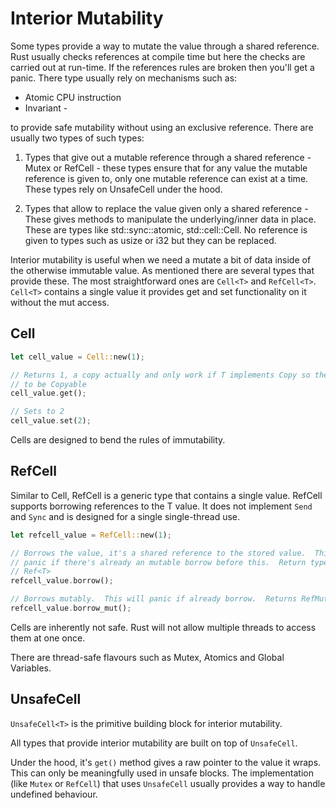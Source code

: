 # Interior Mutability

Some types provide a way to mutate the value through a shared reference. Rust
usually checks references at compile time but here the checks are carried out at
run-time. If the references rules are broken then you'll get a panic. There type
usually rely on mechanisms such as:

- Atomic CPU instruction
- Invariant -  

to provide safe mutability without using an exclusive reference. There are
usually two types of such types:

1. Types that give out a mutable reference through a shared reference - Mutex or
RefCell - these types ensure that for any value the mutable reference is given
to, only one mutable reference can exist at a time. These types rely on
UnsafeCell under the hood.  

2. Types that allow to replace the value given only
a shared reference - These gives methods to manipulate the underlying/inner data
in place. These are types like std::sync::atomic, std::cell::Cell. No reference
is given to types such as usize or i32 but they can be replaced.

Interior mutability is useful when we need a mutate a bit of data inside of the
otherwise immutable value. As mentioned there are several types that provide
these. The most straightforward ones are `Cell<T>` and `RefCell<T>`. `Cell<T>`
contains a single value it provides get and set functionality on it without the
mut access.

## Cell<T>

```rs
let cell_value = Cell::new(1);

// Returns 1, a copy actually and only work if T implements Copy so the type has
// to be Copyable
cell_value.get();

// Sets to 2
cell_value.set(2);
```

Cells are designed to bend the rules of immutability.

## RefCell<T>

Similar to Cell, RefCell is a generic type that contains a single value. RefCell
supports borrowing references to the T value. It does not implement `Send` and `Sync` and is designed for a single single-thread use. 

```rs 
let refcell_value = RefCell::new(1);

// Borrows the value, it's a shared reference to the stored value.  This will
// panic if there's already an mutable borrow before this.  Return type is
// Ref<T>
refcell_value.borrow();

// Borrows mutably.  This will panic if already borrow.  Returns RefMut<T>
refcell_value.borrow_mut();
```

Cells are inherently not safe. Rust will not allow multiple threads to access
them at one once. 

There are thread-safe flavours such as Mutex, Atomics and Global Variables.

## UnsafeCell

`UnsafeCell<T>` is the primitive building block for interior mutability.

All types that provide interior mutability are built on top of `UnsafeCell`.

Under the hood, it's `get()` method gives a raw pointer to the value it wraps. This can only be meaningfully used in unsafe blocks. The implementation (like `Mutex` or `RefCell`) that uses `UnsafeCell` usually provides a way to handle undefined behaviour.
